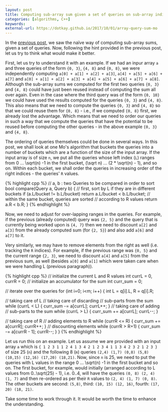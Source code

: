 ```yaml
---
layout: post
title: Computing sub-array sum given a set of queries on sub-array indices - Mo's Algorithm
categories: [algorithms, C++]
keywords:
external-url: https://dotkay.github.io/2017/10/01/array-query-sum-mo
---
```


In the [previous post](https://dotkay.github.io/2017/09/30/array-query-sum/), we saw the naïve way of computing sub-array sums, given a set of queries. Now, following the hint provided in the previous post, let us try to think what would make it better.

First, let us try to understand it with an example. If we had an inpur array `a` and three queries of the form `{0, 3}`, `{4, 8}` and `{0, 8}`, we were independently computing `a[0] + a[1] + a[2] + a[3]`, `a[4] + a[5] + a[6] + a[7]` and `a[0] + a[1] + a[2] + a[3] + a[4] + a[5] + a[6] + a[7] + a[8]`. Although the sub-array sums we computed for the first two queries `{0, 3}` and `{4, 8}` could have just been reused instead of computing the sum all over again. Even in the case where the third query was of the form `{0, 10}` we could have used the results computed for the queries `{0, 3}` and `{4, 8}`. This also means that we need to compute the queries `{0, 3}` and `{4, 8}` so that we could reuse them for `{0, 8}` - i.e., if we computed `{0, 8}` first, we already lost the advantage. Which means that we need to order our queries in such a way that we compute the queries that have the potential to be reused before computing the other queries - in the above example `{0, 3}` and `{4, 8}`.

The ordering of queries themselves could be done in several ways. In this post, we shall look at one Mo's algorithm that buckets the queries into a number of buckets which are a function of the size of the input array. If the input array is of size `n`, we put all the queries whose left index (`L`) ranges from 0 ... \sqrt(n) -1 in the first bucket, (\sqrt n) ... (2 * \sqrt(n) - 1), and so on. Within each bucket, we shall order the queries in increasing order of the right indices - the queries' `R` values.

{% highlight cpp %}
// a, b : two Queries to be compared in order to sort
bool compare(Query a, Query b) {
  // first, sort by L if they are in different buckets
  if (a.L/bucket != b.L/bucket)
    return a.L/bucket < b.L/bucket;
  // within the same bucket, queries are sorted
  // according to R values
  return a.R < b.R;
}
{% endhighlight %}

Now, we need to adjust for over-lapping ranges in the queries. For example, if the previous (already computed) query was `{2, 5}` and the query that is currently being worked upon is `{4, 7}` then we need to discount `a[2]` and `a[3]` from the already computed sum (for `{2, 5}`) and also add `a[6]` and `a[7]` to it.

Very similarly, we may have to remove elements from the right as well (i.e. tracking the `R` indices). For example, if the previous range was `{0, 5}` and the current range `{2, 3}`, we need to discount `a[4]` and `a[5]` from the previous sum, as well (besides `a[0]` and `a[1]` which were taken care when we were handling L (previous paragraph)).

{% highlight cpp %}
// initialize the current L and R values
int currL = 0, currR = 0;
// initialize an accumulator for the sum
int curr_sum = 0;

// iterate over the queries
for (int i=0; i<m; i++) {
  int L = q[i].L, R = q[i].R;

  // taking care of L
  // taking care of discarding
  // sub-parts from the sum
  while (currL < L) {
    curr_sum -= a[currL];
    currL++;
  }
  // taking care of adding 
  // sub-parts to the sum
  while (currL > L) {
    curr_sum += a[currL];
    currL--;
  }

  // taking care of R
  // adding elements to R
  while (currR <= R) {
    curr_sum += a[currR];
    currR++;
  }
  // discounting elements
  while (currR > R+1) {
    curr_sum -= a[currR - 1];
    currR--;
  }
}
{% endhighlight %}

Let us run this on an example. Let us assume we are provided with an input array `a` which is `{ 1 2 3 1 1 2 4 1 3 4 2 1 2 3 4 1 1 3 4 2 3 2 1 2 3 }` of size 25 (`n`) and the following 8 (`m`) queries `(2,4) (1,7) (0,8) (5,8) (10,15) (12,16) (17,20) (18,21)`. Now, since `n` is 25, we need to put the queries with L values in the range 0 ... \sqrt(n) -1 in the first bucket and so on. The first bucket, for example, would initially (arranged according to L values from 0..\sqrt(25) - 1), i.e. 0..4, will have the queries `(0, 8) (2, 4) (1, 7)` and then re-ordered as per their `R` values to `(2, 4) (1, 7) (0, 8)`. The other buckets are second: `(5,8)`, third: `(10, 15) (12, 16)`, fourth: `(17, 20) (18, 21)`.

Take some time to work through it. It would be worth the time to enhance the understanding. 